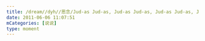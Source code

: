 ```yaml
---
title: /dream//dyh//思念/Jud-as Jud-as, Jud-as Jud-as, Jud-as Jud-as, Jud-as GaGa
date: 2011-06-06 11:07:51
mCategories: [说说]
type: moment
---
```


